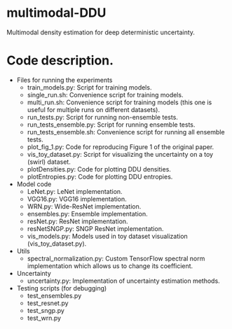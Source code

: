# multimodal-DDU
Multimodal density estimation for deep deterministic uncertainty.

# Code description.
- Files for running the experiments
  - train_models.py: Script for training models. 
  - single_run.sh: Convenience script for training models.
  - multi_run.sh: Convenience script for training models (this one is useful for multiple runs on different datasets).
  - run_tests.py: Script for running non-ensemble tests.
  - run_tests_ensemble.py: Script for running ensemble tests.
  - run_tests_ensemble.sh: Convenience script for running all ensemble tests.
  - plot_fig_1.py: Code for reproducing Figure 1 of the original paper.
  - vis_toy_dataset.py: Script for visualizing the uncertainty on a toy (swirl) dataset.
  - plotDensities.py: Code for plotting DDU densities.
  - plotEntropies.py: Code for plotting DDU entropies.
- Model code
  - LeNet.py: LeNet implementation.
  - VGG16.py: VGG16 implementation.
  - WRN.py: Wide-ResNet implementation.
  - ensembles.py: Ensemble implementation.
  - resNet.py: ResNet implementation.
  - resNetSNGP.py: SNGP ResNet implementation.
  - vis_models.py: Models used in toy dataset visualization (vis_toy_dataset.py).
- Utils
  - spectral_normalization.py: Custom TensorFlow spectral norm implementation which allows us to change its coefficient.
- Uncertainty
  - uncertainty.py: Implementation of uncertainty estimation methods.
- Testing scripts (for debugging)
  - test_ensembles.py
  - test_resnet.py
  - test_sngp.py
  - test_wrn.py 
